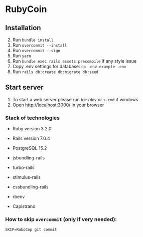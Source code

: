# RubyCoin

Installation
--------------
2. Run `bundle install`
3. Run `overcommit --install`
4. Run `overcommit --sign`
5. Run `yarn`
6. Run `bundle exec rails assets:precompile` if any style issue
7. Copy .env settings for database: `cp .env.example .env`
8. Run `rails db:create db:migrate db:seed`

Start server
--------------
1. To start a web server please run `bin/dev` or `s.cmd` if windows
2. Open [http://localhost:3000/](http://localhost:3000/) in your browser

### Stack of technologies
* Ruby version 3.2.0
* Rails version 7.0.4
* PostgreSQL 15.2

* jsbundling-rails
* turbo-rails
* stimulus-rails
* cssbundling-rails
* rbenv
* Capistrano


### How to skip `overcommit` (only if very needed):
`SKIP=RuboCop git commit`
